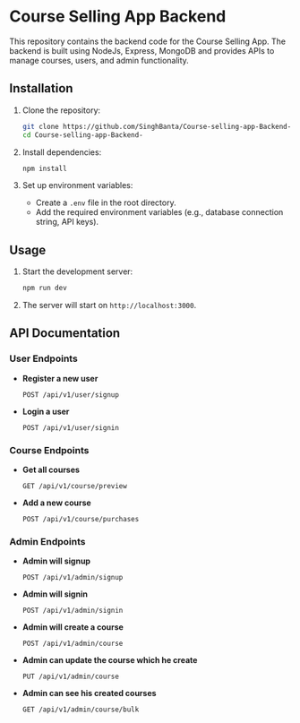 # Course Selling App Backend

This repository contains the backend code for the Course Selling App. The backend is built using NodeJs, Express, MongoDB and provides APIs to manage courses, users, and admin functionality.

## Installation

1. Clone the repository:
    ```bash
    git clone https://github.com/SinghBanta/Course-selling-app-Backend-.git
    cd Course-selling-app-Backend-
    ```

2. Install dependencies:
    ```bash
    npm install
    ```

3. Set up environment variables:
    - Create a `.env` file in the root directory.
    - Add the required environment variables (e.g., database connection string, API keys).

## Usage

1. Start the development server:
    ```bash
    npm run dev
    ```

2. The server will start on `http://localhost:3000`.

## API Documentation

### User Endpoints

- **Register a new user**
    ```http
    POST /api/v1/user/signup
    ```

- **Login a user**
    ```http
    POST /api/v1/user/signin
    ```

### Course Endpoints

- **Get all courses**
    ```http
    GET /api/v1/course/preview
    ```

- **Add a new course**
    ```http
    POST /api/v1/course/purchases
    ```

### Admin Endpoints

- **Admin will signup**
    ```http
    POST /api/v1/admin/signup
    ```

- **Admin will signin**
    ```http
    POST /api/v1/admin/signin
    ```


- **Admin will create a course**
    ```http
    POST /api/v1/admin/course
    ```

- **Admin can update the course which he create**
    ```http
    PUT /api/v1/admin/course
    ```

- **Admin can see his created courses**
    ```http
    GET /api/v1/admin/course/bulk
    ```
